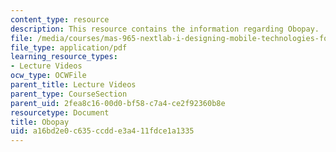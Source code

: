 ```yaml
---
content_type: resource
description: This resource contains the information regarding Obopay.
file: /media/courses/mas-965-nextlab-i-designing-mobile-technologies-for-the-next-billion-users-fall-2008/a16bd2e0c635ccdde3a411fdce1a1335_MITMAS_965F08_Lec20_eh.pdf
file_type: application/pdf
learning_resource_types:
- Lecture Videos
ocw_type: OCWFile
parent_title: Lecture Videos
parent_type: CourseSection
parent_uid: 2fea8c16-00d0-bf58-c7a4-ce2f92360b8e
resourcetype: Document
title: Obopay
uid: a16bd2e0-c635-ccdd-e3a4-11fdce1a1335
---
```

